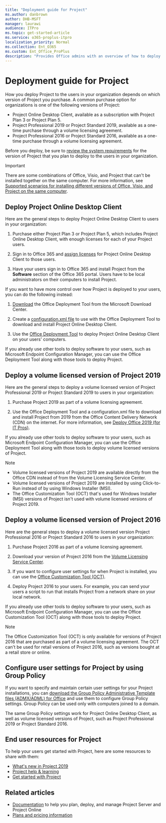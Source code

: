 ```yaml
---
title: "Deployment guide for Project"
ms.author: danbrown
author: DHB-MSFT
manager: laurawi
audience: ITPro
ms.topic: get-started-article
ms.service: o365-proplus-itpro
localization_priority: Normal
ms.collection: Ent_O365
ms.custom: Ent_Office_ProPlus
description: "Provides Office admins with an overview of how to deploy Project, including Project Online Desktop Client and Project 2019, to users in their organization."
---
```


# Deployment guide for Project

 
How you deploy Project to the users in your organization depends on which version of Project you purchase. A common purchase option for organizations is one of the following versions of Project:
  
- Project Online Desktop Client, available as a subscription with Project Plan 3 or Project Plan 5.
- Project Professional 2019 or Project Standard 2019, available as a one-time purchase through a volume licensing agreement.
- Project Professional 2016 or Project Standard 2016, available as a one-time purchase through a volume licensing agreement.
    
Before you deploy, be sure to [review the system requirements](https://products.office.com/office-resources) for the version of Project that you plan to deploy to the users in your organization. 
  
> [!IMPORTANT]
> There are some combinations of Office, Visio, and Project that can't be installed together on the same computer. For more information, see [Supported scenarios for installing different versions of Office, Visio, and Project on the same computer](install-different-office-visio-and-project-versions-on-the-same-computer.md). 
  
## Deploy Project Online Desktop Client

Here are the general steps to deploy Project Online Desktop Client to users in your organization:
  
1. Purchase either Project Plan 3 or Project Plan 5, which includes Project Online Desktop Client, with enough licenses for each of your Project users.
    
2. Sign in to Office 365 and [assign licenses](https://docs.microsoft.com/microsoft-365/admin/manage/assign-licenses-to-users) for Project Online Desktop Client to those users. 
    
3. Have your users sign in to Office 365 and install Project from the **Software** section of the Office 365 portal. Users have to be local administrators on their computers to install Project. 
    
If you want to have more control over how Project is deployed to your users, you can do the following instead:
  
1. [Download](https://www.microsoft.com/download/details.aspx?id=49117) the Office Deployment Tool from the Microsoft Download Center. 
    
2. Create a [configuration.xml file](office-deployment-tool-configuration-options.md) to use with the Office Deployment Tool to download and install Project Online Desktop Client. 
    
3. Use the [Office Deployment Tool](overview-office-deployment-tool.md) to deploy Project Online Desktop Client on your users' computers. 
    
If you already use other tools to deploy software to your users, such as Microsoft Endpoint Configuration Manager, you can use the Office Deployment Tool along with those tools to deploy Project. 

## Deploy a volume licensed version of Project 2019

Here are the general steps to deploy a volume licensed version of Project Professional 2019 or Project Standard 2019 to users in your organization:
  
1. Purchase Project 2019 as part of a volume licensing agreement.
    
2. Use the Office Deployment Tool and a configuration.xml file to download and install Project from 2019 from the Office Content Delivery Network (CDN) on the internet. For more information, see [Deploy Office 2019 (for IT Pros)](office2019/deploy.md).

If you already use other tools to deploy software to your users, such as Microsoft Endpoint Configuration Manager, you can use the Office Deployment Tool along with those tools to deploy volume licensed versions of Project. 
  
> [!NOTE]
> - Volume licensed versions of Project 2019 are available directly from the Office CDN instead of from the Volume Licensing Service Center. 
> - Volume licensed versions of Project 2019 are installed by using Click-to-Run instead of by using Windows Installer (MSI).
> - The Office Customization Tool (OCT) that's used for Windows Installer (MSI) versions of Project isn't used with volume licensed versions of Project 2019.
  
## Deploy a volume licensed version of Project 2016

Here are the general steps to deploy a volume licensed version Project Professional 2016 or Project Standard 2016 to users in your organization:
  
1. Purchase Project 2016 as part of a volume licensing agreement.
    
2. Download your version of Project 2016 from the [Volume Licensing Service Center](https://www.microsoft.com/Licensing/servicecenter/default.aspx).
    
3. If you want to configure user settings for when Project is installed, you can use the [Office Customization Tool (OCT)](oct/oct-2016-help-overview.md).
    
4. Deploy Project 2016 to your users. For example, you can send your users a script to run that installs Project from a network share on your local network.
    
If you already use other tools to deploy software to your users, such as Microsoft Endpoint Configuration Manager, you can use the Office Customization Tool (OCT) along with those tools to deploy Project. 
  
> [!NOTE]
> The Office Customization Tool (OCT) is only available for versions of Project 2016 that are purchased as part of a volume licensing agreement. The OCT can't be used for retail versions of Project 2016, such as versions bought at a retail store or online. 
  
## Configure user settings for Project by using Group Policy

If you want to specify and maintain certain user settings for your Project installations, you can [download the Group Policy Administrative Template files (ADMX/ADML) for Office](https://www.microsoft.com/download/details.aspx?id=49030) and use them to configure Group Policy settings. Group Policy can be used only with computers joined to a domain. 
  
The same Group Policy settings work for Project Online Desktop Client, as well as volume licensed versions of Project, such as Project Professional 2019 or Project Standard 2016.
  
## End user resources for Project

To help your users get started with Project, here are some resources to share with them:

- [What's new in Project 2019](https://support.microsoft.com/office/6be41c8a-c4b2-409a-9ef7-d250377ad3b7)
- [Project help & learning](https://support.microsoft.com/project)
- [Get started with Project](https://support.microsoft.com/office/ed95837e-5675-4f6b-ad2e-7f1fd8524eac#ID0EAABAAA=Project_Desktop)  
    
## Related articles

- [Documentation](https://docs.microsoft.com/project) to help you plan, deploy, and manage Project Server and Project Online
- [Plans and pricing information](https://products.office.com/project/compare-microsoft-project-management-software?tab=1)

